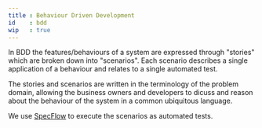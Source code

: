 ```yaml
---
title : Behaviour Driven Development 
id    : bdd
wip   : true
---
```

In BDD the features/behaviours of a system are expressed through "stories" which are broken down into "scenarios". Each scenario describes a single application of a behaviour and relates to a single automated test.

The stories and scenarios are written in the terminology of the problem domain, allowing the business owners and developers to dicuss and reason about the behaviour of the system in a common ubiquitous language.

We use [SpecFlow](http://specflow.org) to execute the scenarios as automated tests.
